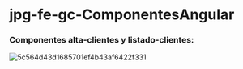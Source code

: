 # jpg-fe-gc-ComponentesAngular

### Componentes alta-clientes y listado-clientes:
![5c564d43d1685701ef4b43af6422f331](https://github.com/GitJanPlata/jpg-fe-gc-ComponentesAngular/assets/96839905/5cab3149-12fe-4d1c-82ed-75c4c2d5b73e)
